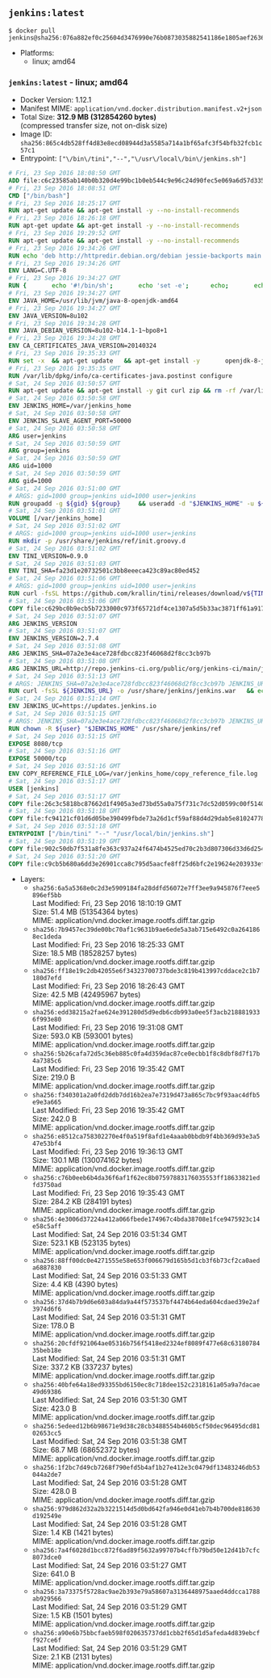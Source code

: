 ## `jenkins:latest`

```console
$ docker pull jenkins@sha256:076a882ef0c25604d3476990e76b0873035882541186e1805aef2636ba63d197
```

-	Platforms:
	-	linux; amd64

### `jenkins:latest` - linux; amd64

-	Docker Version: 1.12.1
-	Manifest MIME: `application/vnd.docker.distribution.manifest.v2+json`
-	Total Size: **312.9 MB (312854260 bytes)**  
	(compressed transfer size, not on-disk size)
-	Image ID: `sha256:865c4db528ff4d83e8ecd08944d3a5585a714a1bf65afc3f54bfb32fcb1c57c1`
-	Entrypoint: `["\/bin\/tini","--","\/usr\/local\/bin\/jenkins.sh"]`

```dockerfile
# Fri, 23 Sep 2016 18:08:50 GMT
ADD file:c6c23585ab140b0b320d4e99bc1b0eb544c9e96c24d90fec5e069a6d57d335ca in / 
# Fri, 23 Sep 2016 18:08:51 GMT
CMD ["/bin/bash"]
# Fri, 23 Sep 2016 18:25:17 GMT
RUN apt-get update && apt-get install -y --no-install-recommends 		ca-certificates 		curl 		wget 	&& rm -rf /var/lib/apt/lists/*
# Fri, 23 Sep 2016 18:26:18 GMT
RUN apt-get update && apt-get install -y --no-install-recommends 		bzr 		git 		mercurial 		openssh-client 		subversion 				procps 	&& rm -rf /var/lib/apt/lists/*
# Fri, 23 Sep 2016 19:29:52 GMT
RUN apt-get update && apt-get install -y --no-install-recommends 		bzip2 		unzip 		xz-utils 	&& rm -rf /var/lib/apt/lists/*
# Fri, 23 Sep 2016 19:34:26 GMT
RUN echo 'deb http://httpredir.debian.org/debian jessie-backports main' > /etc/apt/sources.list.d/jessie-backports.list
# Fri, 23 Sep 2016 19:34:26 GMT
ENV LANG=C.UTF-8
# Fri, 23 Sep 2016 19:34:27 GMT
RUN { 		echo '#!/bin/sh'; 		echo 'set -e'; 		echo; 		echo 'dirname "$(dirname "$(readlink -f "$(which javac || which java)")")"'; 	} > /usr/local/bin/docker-java-home 	&& chmod +x /usr/local/bin/docker-java-home
# Fri, 23 Sep 2016 19:34:27 GMT
ENV JAVA_HOME=/usr/lib/jvm/java-8-openjdk-amd64
# Fri, 23 Sep 2016 19:34:27 GMT
ENV JAVA_VERSION=8u102
# Fri, 23 Sep 2016 19:34:28 GMT
ENV JAVA_DEBIAN_VERSION=8u102-b14.1-1~bpo8+1
# Fri, 23 Sep 2016 19:34:28 GMT
ENV CA_CERTIFICATES_JAVA_VERSION=20140324
# Fri, 23 Sep 2016 19:35:33 GMT
RUN set -x 	&& apt-get update 	&& apt-get install -y 		openjdk-8-jdk="$JAVA_DEBIAN_VERSION" 		ca-certificates-java="$CA_CERTIFICATES_JAVA_VERSION" 	&& rm -rf /var/lib/apt/lists/* 	&& [ "$JAVA_HOME" = "$(docker-java-home)" ]
# Fri, 23 Sep 2016 19:35:35 GMT
RUN /var/lib/dpkg/info/ca-certificates-java.postinst configure
# Sat, 24 Sep 2016 03:50:57 GMT
RUN apt-get update && apt-get install -y git curl zip && rm -rf /var/lib/apt/lists/*
# Sat, 24 Sep 2016 03:50:58 GMT
ENV JENKINS_HOME=/var/jenkins_home
# Sat, 24 Sep 2016 03:50:58 GMT
ENV JENKINS_SLAVE_AGENT_PORT=50000
# Sat, 24 Sep 2016 03:50:58 GMT
ARG user=jenkins
# Sat, 24 Sep 2016 03:50:59 GMT
ARG group=jenkins
# Sat, 24 Sep 2016 03:50:59 GMT
ARG uid=1000
# Sat, 24 Sep 2016 03:50:59 GMT
ARG gid=1000
# Sat, 24 Sep 2016 03:51:00 GMT
# ARGS: gid=1000 group=jenkins uid=1000 user=jenkins
RUN groupadd -g ${gid} ${group}     && useradd -d "$JENKINS_HOME" -u ${uid} -g ${gid} -m -s /bin/bash ${user}
# Sat, 24 Sep 2016 03:51:01 GMT
VOLUME [/var/jenkins_home]
# Sat, 24 Sep 2016 03:51:02 GMT
# ARGS: gid=1000 group=jenkins uid=1000 user=jenkins
RUN mkdir -p /usr/share/jenkins/ref/init.groovy.d
# Sat, 24 Sep 2016 03:51:02 GMT
ENV TINI_VERSION=0.9.0
# Sat, 24 Sep 2016 03:51:03 GMT
ENV TINI_SHA=fa23d1e20732501c3bb8eeeca423c89ac80ed452
# Sat, 24 Sep 2016 03:51:06 GMT
# ARGS: gid=1000 group=jenkins uid=1000 user=jenkins
RUN curl -fsSL https://github.com/krallin/tini/releases/download/v${TINI_VERSION}/tini-static -o /bin/tini && chmod +x /bin/tini   && echo "$TINI_SHA  /bin/tini" | sha1sum -c -
# Sat, 24 Sep 2016 03:51:06 GMT
COPY file:c629bc0b9ecb5b7233000c973f65721df4ce1307a5d5b33ac3871ff61a9172ff in /usr/share/jenkins/ref/init.groovy.d/tcp-slave-agent-port.groovy 
# Sat, 24 Sep 2016 03:51:07 GMT
ARG JENKINS_VERSION
# Sat, 24 Sep 2016 03:51:07 GMT
ENV JENKINS_VERSION=2.7.4
# Sat, 24 Sep 2016 03:51:08 GMT
ARG JENKINS_SHA=07a2e3e4ace728fdbcc823f46068d2f8cc3cb97b
# Sat, 24 Sep 2016 03:51:08 GMT
ARG JENKINS_URL=http://repo.jenkins-ci.org/public/org/jenkins-ci/main/jenkins-war/2.7.4/jenkins-war-2.7.4.war
# Sat, 24 Sep 2016 03:51:13 GMT
# ARGS: JENKINS_SHA=07a2e3e4ace728fdbcc823f46068d2f8cc3cb97b JENKINS_URL=http://repo.jenkins-ci.org/public/org/jenkins-ci/main/jenkins-war/2.7.4/jenkins-war-2.7.4.war gid=1000 group=jenkins uid=1000 user=jenkins
RUN curl -fsSL ${JENKINS_URL} -o /usr/share/jenkins/jenkins.war   && echo "${JENKINS_SHA}  /usr/share/jenkins/jenkins.war" | sha1sum -c -
# Sat, 24 Sep 2016 03:51:14 GMT
ENV JENKINS_UC=https://updates.jenkins.io
# Sat, 24 Sep 2016 03:51:15 GMT
# ARGS: JENKINS_SHA=07a2e3e4ace728fdbcc823f46068d2f8cc3cb97b JENKINS_URL=http://repo.jenkins-ci.org/public/org/jenkins-ci/main/jenkins-war/2.7.4/jenkins-war-2.7.4.war gid=1000 group=jenkins uid=1000 user=jenkins
RUN chown -R ${user} "$JENKINS_HOME" /usr/share/jenkins/ref
# Sat, 24 Sep 2016 03:51:15 GMT
EXPOSE 8080/tcp
# Sat, 24 Sep 2016 03:51:16 GMT
EXPOSE 50000/tcp
# Sat, 24 Sep 2016 03:51:16 GMT
ENV COPY_REFERENCE_FILE_LOG=/var/jenkins_home/copy_reference_file.log
# Sat, 24 Sep 2016 03:51:17 GMT
USER [jenkins]
# Sat, 24 Sep 2016 03:51:17 GMT
COPY file:26c3c5818bc87662d1f4905a3ed73bd55a0a75f731c7dc52d0599c00f51408e9 in /usr/local/bin/jenkins-support 
# Sat, 24 Sep 2016 03:51:18 GMT
COPY file:fc94121cf01d6d05be390499fbde73a26d1cf59af88d4d29dab5e81024778028 in /usr/local/bin/jenkins.sh 
# Sat, 24 Sep 2016 03:51:18 GMT
ENTRYPOINT ["/bin/tini" "--" "/usr/local/bin/jenkins.sh"]
# Sat, 24 Sep 2016 03:51:19 GMT
COPY file:902c50db7f531a8fe363c937a24f6474b4525ed70c2b3d807306d33d6d254a9d in /usr/local/bin/plugins.sh 
# Sat, 24 Sep 2016 03:51:20 GMT
COPY file:c9cb5b680a6dd3e26901cca8c795d5aacfe8ff25d6bfc2e19624e203933efea7 in /usr/local/bin/install-plugins.sh 
```

-	Layers:
	-	`sha256:6a5a5368e0c2d3e5909184fa28ddfd56072e7ff3ee9a945876f7eee5896ef5bb`  
		Last Modified: Fri, 23 Sep 2016 18:10:19 GMT  
		Size: 51.4 MB (51354364 bytes)  
		MIME: application/vnd.docker.image.rootfs.diff.tar.gzip
	-	`sha256:7b9457ec39de00bc70af1c9631b9ae6ede5a3ab715e6492c0a2641868ec1deda`  
		Last Modified: Fri, 23 Sep 2016 18:25:33 GMT  
		Size: 18.5 MB (18528257 bytes)  
		MIME: application/vnd.docker.image.rootfs.diff.tar.gzip
	-	`sha256:ff18e19c2db42055e6f34323700737bde3c819b413997cddace2c1b7180d7efd`  
		Last Modified: Fri, 23 Sep 2016 18:26:43 GMT  
		Size: 42.5 MB (42495967 bytes)  
		MIME: application/vnd.docker.image.rootfs.diff.tar.gzip
	-	`sha256:edd38215a2fae624e391280d5d9edb6cdb993a0ee5f3acb2188819336f993e80`  
		Last Modified: Fri, 23 Sep 2016 19:31:08 GMT  
		Size: 593.0 KB (593001 bytes)  
		MIME: application/vnd.docker.image.rootfs.diff.tar.gzip
	-	`sha256:5b26cafa72d5c36eb885c0fa4d359dac87ce0ecbb1f8c8dbf8d7f17b4a7385c6`  
		Last Modified: Fri, 23 Sep 2016 19:35:42 GMT  
		Size: 219.0 B  
		MIME: application/vnd.docker.image.rootfs.diff.tar.gzip
	-	`sha256:f340301a2a0fd2ddb7dd16b2ea7e7319d473a865c7bc9f93aac4dfb5e9e3a665`  
		Last Modified: Fri, 23 Sep 2016 19:35:42 GMT  
		Size: 242.0 B  
		MIME: application/vnd.docker.image.rootfs.diff.tar.gzip
	-	`sha256:e8512ca758302270e4f0a519f8afd1e4aaab0bbdb9f4bb369d93e3a547e53bf4`  
		Last Modified: Fri, 23 Sep 2016 19:36:13 GMT  
		Size: 130.1 MB (130074162 bytes)  
		MIME: application/vnd.docker.image.rootfs.diff.tar.gzip
	-	`sha256:c76b0eeb6b4da36f6af1f62ec8b07597883176035553ff18633821edfd3750ad`  
		Last Modified: Fri, 23 Sep 2016 19:35:43 GMT  
		Size: 284.2 KB (284191 bytes)  
		MIME: application/vnd.docker.image.rootfs.diff.tar.gzip
	-	`sha256:4e3006d37224a412a066fbede174967c4bda38708e1fce9475923c14e58c5aff`  
		Last Modified: Sat, 24 Sep 2016 03:51:34 GMT  
		Size: 523.1 KB (523135 bytes)  
		MIME: application/vnd.docker.image.rootfs.diff.tar.gzip
	-	`sha256:88ff00dc0e4271555e58e653f006679d165b5d1cb3f6b73cf2ca0aeda6887830`  
		Last Modified: Sat, 24 Sep 2016 03:51:33 GMT  
		Size: 4.4 KB (4390 bytes)  
		MIME: application/vnd.docker.image.rootfs.diff.tar.gzip
	-	`sha256:37d4b7b9d6e603a84da9a44f573537bf4474b64eda604cdaed39e2af3974d6f6`  
		Last Modified: Sat, 24 Sep 2016 03:51:31 GMT  
		Size: 178.0 B  
		MIME: application/vnd.docker.image.rootfs.diff.tar.gzip
	-	`sha256:20cfdf921064ae05316b756f5418ed2324ef8089f477e68c6318078435beb18e`  
		Last Modified: Sat, 24 Sep 2016 03:51:31 GMT  
		Size: 337.2 KB (337237 bytes)  
		MIME: application/vnd.docker.image.rootfs.diff.tar.gzip
	-	`sha256:40bfe64a18ed93355bd6150ec8c718dee152c2318161a05a9a7dacae49d69386`  
		Last Modified: Sat, 24 Sep 2016 03:51:30 GMT  
		Size: 423.0 B  
		MIME: application/vnd.docker.image.rootfs.diff.tar.gzip
	-	`sha256:5edeed12b6b98671e9d38c28cb3488554b460b5cf50dec96495dcd8102653cc5`  
		Last Modified: Sat, 24 Sep 2016 03:51:38 GMT  
		Size: 68.7 MB (68652372 bytes)  
		MIME: application/vnd.docker.image.rootfs.diff.tar.gzip
	-	`sha256:1f2bc7d49cb7268f790efd5b4af1b27e412e3c0479df13483246db53044a2de7`  
		Last Modified: Sat, 24 Sep 2016 03:51:28 GMT  
		Size: 428.0 B  
		MIME: application/vnd.docker.image.rootfs.diff.tar.gzip
	-	`sha256:979d862d32a2b3221514d5d0bd642fa946e0d41eb7b4b700de818630d192549e`  
		Last Modified: Sat, 24 Sep 2016 03:51:28 GMT  
		Size: 1.4 KB (1421 bytes)  
		MIME: application/vnd.docker.image.rootfs.diff.tar.gzip
	-	`sha256:7a4f6028d1bcc872f6ad89f5632a99707b4cffb79bd50e12d41b7cfc8073dce0`  
		Last Modified: Sat, 24 Sep 2016 03:51:27 GMT  
		Size: 641.0 B  
		MIME: application/vnd.docker.image.rootfs.diff.tar.gzip
	-	`sha256:3a73375f5728ac9ae2b393e79a58607a3136448975aaed4ddcca1788ab929566`  
		Last Modified: Sat, 24 Sep 2016 03:51:29 GMT  
		Size: 1.5 KB (1501 bytes)  
		MIME: application/vnd.docker.image.rootfs.diff.tar.gzip
	-	`sha256:a90e6b75bbcfaeb598f020635737dd1cbb2f65d1d5afeda4d839ebcff927ce6f`  
		Last Modified: Sat, 24 Sep 2016 03:51:29 GMT  
		Size: 2.1 KB (2131 bytes)  
		MIME: application/vnd.docker.image.rootfs.diff.tar.gzip
